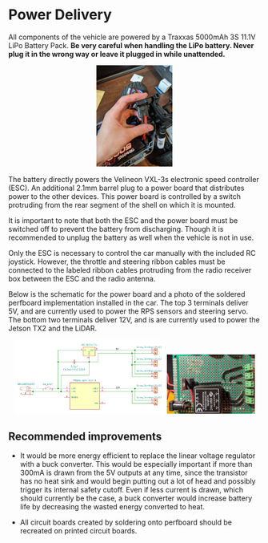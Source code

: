 # Power Delivery

All components of the vehicle are powered by a Traxxas 5000mAh 3S 11.1V LiPo Battery Pack. __Be very careful when handling the LiPo battery. Never plug it in the wrong way or leave it plugged in while unattended.__

<p align="center"><img src="figures/battery-connection.jpg" width="30%"></p>

The battery directly powers the Velineon VXL-3s electronic speed controller (ESC). An additional 2.1mm barrel plug to a power board that distributes power to the other devices. This power board is controlled by a switch protruding from the rear segment of the shell on which it is mounted.

It is important to note that both the ESC and the power board must be switched off to prevent the battery from discharging. Though it is recommended to unplug the battery as well when the vehicle is not in use.

Only the ESC is necessary to control the car manually with the included RC joystick. However, the throttle and steering ribbon cables must be connected to the labeled ribbon cables protruding from the radio receiver box between the ESC and the radio antenna.

Below is the schematic for the power board and a photo of the soldered perfboard implementation installed in the car. The top 3 terminals deliver 5V, and are currently used to power the RPS sensors and steering servo. The bottom two terminals deliver 12V, and is are currently used to power the Jetson TX2 and the LiDAR.

<p align="center">
  <img src="figures/power-board.svg" width="60%">
  <img src="figures/power-board-perfboard.jpg" width="35%">
</p>

## Recommended improvements

- It would be more energy efficient to replace the linear voltage regulator with a buck converter. This would be especially important if more than 300mA is drawn from the 5V outputs at any time, since the transistor has no heat sink and would begin putting out a lot of head and possibly trigger its internal safety cutoff. Even if less current is drawn, which should currently be the case, a buck converter would increase battery life by decreasing the wasted energy converted to heat.

- All circuit boards created by soldering onto perfboard should be recreated on printed circuit boards.
